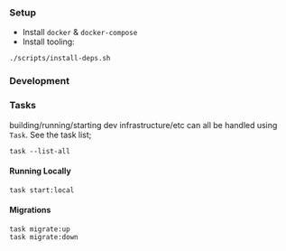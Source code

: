 ### Setup

- Install `docker` & `docker-compose`
- Install tooling:

```
./scripts/install-deps.sh
```

### Development

### Tasks

building/running/starting dev infrastructure/etc can all be handled using `Task`. See the task list;

```
task --list-all
```

#### Running Locally

```
task start:local
```

#### Migrations

```
task migrate:up
task migrate:down
```
